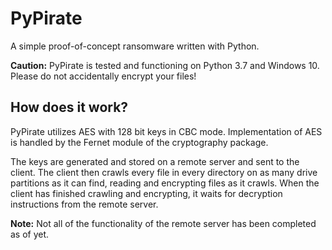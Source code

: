 # PyPirate
A simple proof-of-concept ransomware written with Python.

**Caution:** PyPirate is tested and functioning on Python 3.7 and Windows 10. Please do not accidentally encrypt your files!

## How does it work? 

PyPirate utilizes AES with 128 bit keys in CBC mode. Implementation of AES is handled by the Fernet module of the cryptography package.

The keys are generated and stored on a remote server and sent to the client. The client then crawls every file in every directory on as many drive partitions as it can find, reading and encrypting files as it crawls. When the client has finished crawling and encrypting, it waits for decryption instructions from the remote server. 

**Note:** Not all of the functionality of the remote server has been completed as of yet.
